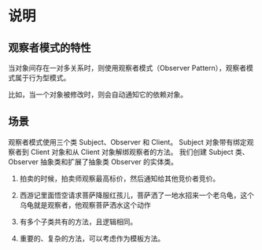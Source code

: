 # 说明

## 观察者模式的特性
当对象间存在一对多关系时，则使用观察者模式（Observer Pattern），观察者模式属于行为型模式。

比如，当一个对象被修改时，则会自动通知它的依赖对象。

## 场景
观察者模式使用三个类 Subject、Observer 和 Client。
Subject 对象带有绑定观察者到 Client 对象和从 Client 对象解绑观察者的方法。
我们创建 Subject 类、Observer 抽象类和扩展了抽象类 Observer 的实体类。


1. 拍卖的时候，拍卖师观察最高标价，然后通知给其他竞价者竞价。 
2. 西游记里面悟空请求菩萨降服红孩儿，菩萨洒了一地水招来一个老乌龟，这个乌龟就是观察者，他观察菩萨洒水这个动作

1. 有多个子类共有的方法，且逻辑相同。 
2. 重要的、复杂的方法，可以考虑作为模板方法。
